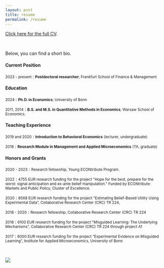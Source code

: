 ```yaml
---
layout: post
title: resume
permalink: /resume
---
```


[Click here for the full CV]({{site.path}}/assets/kozakiewicz_cv.pdf). 

&nbsp;


Below, you can find a short bio.

#### Current Position
<small> 2023 - present </small>
:   <small> **Postdoctoral researcher**; Frankfurt School of Finance & Management </small>

#### Education
<small> 2024 </small>
:   <small> **Ph.D. in Economics**; University of Bonn </small>

<small> 2011, 2014</small>
:  <small> **B.S. and M.S. in Quantitative Methods in Economics**; Warsaw School of Economics. </small>


#### Teaching Experience
<small> 2019 and 2020</small>
: <small> **Introduction to Behavioral Economics**   (lecturer, undergraduate) </small>

<small> 2018</small>
: <small> **Research Module in Management and Applied Microeconomics** (TA, graduate) </small>



#### Honors and Grants

<small>2020 - 2023</small>
: <small> Research fellowship, Young ECONtribute Program.  </small>

<small>2022</small>
: <small> 4755 EUR research funding for the project
    "Hope for the best, prepare for the worst: 
     signal anticipation and ex-ante belief manipulation."
    Funded by ECONtribute: Markets and Public Policy, Cluster of Excellence.  </small>

<small>2020</small>
: <small> 8568 EUR research funding for the project “Estimating Belief-Based Utility Using Experimental Data”, Collaborative Research Center (CRC) TR 224, </small>

<small>2018 - 2020</small>
: <small> Research fellowship, Collaborative Research Center (CRC) TR 224  </small>

<small>2018</small>
: <small> 6100  EUR  research  funding  for  the  project "Misguided  Learning:   The  Underlying Mechanisms", Collaborative Research Center (CRC) TR 224 through project A1 </small>

<small>2017</small>
: <small> 6000  EUR  research  funding  for  the  project “Experimental  Evidence  on  Misguided Learning”, Institute for Applied Microeconomics, University of Bonn </small>


&nbsp;


<img class="side-picture" align="center" src="{{site.path}}/assets/photo2.jpg">

